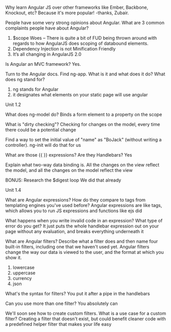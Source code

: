 Why learn Angular JS over other frameworks like Ember, Backbone, Knockout, etc?
  Because it's more popular! -thanks, Zubair.

People have some very strong opinions about Angular. What are 3 common complaints people have about Angular?
  1) $scope Woes – There is quite a bit of FUD being thrown around with regards to how AngularJS does scoping of databound elements.
  2) Dependency Injection is not Minification Friendly
  3) It’s all changing in AngularJS 2.0

Is Angular an MVC framework?
  Yes.

Turn to the Angular docs. Find ng-app. What is it and what does it do? What does ng stand for?
  1) ng stands for Angular
  2) it designates what elements on your static page will use angular

Unit 1.2

What does ng-model do?
  Binds a form element to a property on the scope

What is "dirty checking"?
  Checking for changes on the model, every time there could be a potential change

Find a way to set the initial value of "name" as "BoJack" (without writing a controller).
  ng-init will do that for us

What are those {{ }} expressions? Are they Handlebars?
  Yes

Explain what two-way data binding is.
  All the changes on the view reflect the model, and all the changes on the model reflect the view

BONUS: Research the $digest loop
  We did that already

Unit 1.4

What are Angular expressions? How do they compare to tags from templating engines you've used before?
  Angular expressions are like tags, which allows you to run JS expressions and functions like ejs did

What happens when you write invalid code in an expression? What type of error do you get?
  It just puts the whole handlebar expression out on your page without any evaluation, and breaks everything underneath it

What are Angular filters? Describe what a filter does and then name four built-in filters, including one that we haven't used yet.
  Angular filters change the way our data is viewed to the user, and the format at which you show it.
  1) lowercase
  2) uppercase
  3) currency
  4) json

What's the syntax for filters?
  You put it after a pipe in the handlebars

Can you use more than one filter?
  You absolutely can

We'll soon see how to create custom filters. What is a use case for a custom filter?
  Creating a filter that doesn't exist, but could benefit cleaner code with a predefined helper filter that makes your life easy
